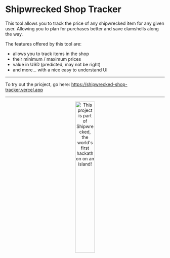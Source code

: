 # Shipwrecked Shop Tracker

This tool allows you to track the price of any shipwrecked item for any given user. Allowing you to plan for purchases better and save clamshells along the way. 

The features offered by this tool are: 
- allows you to track items in the shop
- their minimum / maximum prices
- value in USD (predicted, may not be right)
- and more... with a nice easy to understand UI

---

To try out the prioject, go here: https://shipwrecked-shop-tracker.vercel.app

---

<div align="center">
  <a href="https://shipwrecked.hackclub.com/?t=ghrm" target="_blank">
    <img src="https://hc-cdn.hel1.your-objectstorage.com/s/v3/739361f1d440b17fc9e2f74e49fc185d86cbec14_badge.png" 
         alt="This project is part of Shipwrecked, the world's first hackathon on an island!" 
         style="width: 35%;">
  </a>
</div>
